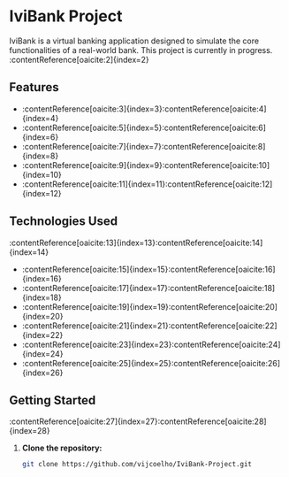 # IviBank Project

IviBank is a virtual banking application designed to simulate the core functionalities of a real-world bank. This project is currently in progress.&#8203;:contentReference[oaicite:2]{index=2}

## Features

- :contentReference[oaicite:3]{index=3}&#8203;:contentReference[oaicite:4]{index=4}
- :contentReference[oaicite:5]{index=5}&#8203;:contentReference[oaicite:6]{index=6}
- :contentReference[oaicite:7]{index=7}&#8203;:contentReference[oaicite:8]{index=8}
- :contentReference[oaicite:9]{index=9}&#8203;:contentReference[oaicite:10]{index=10}
- :contentReference[oaicite:11]{index=11}&#8203;:contentReference[oaicite:12]{index=12}

## Technologies Used

:contentReference[oaicite:13]{index=13}&#8203;:contentReference[oaicite:14]{index=14}

- :contentReference[oaicite:15]{index=15}&#8203;:contentReference[oaicite:16]{index=16}
- :contentReference[oaicite:17]{index=17}&#8203;:contentReference[oaicite:18]{index=18}
- :contentReference[oaicite:19]{index=19}&#8203;:contentReference[oaicite:20]{index=20}
- :contentReference[oaicite:21]{index=21}&#8203;:contentReference[oaicite:22]{index=22}
- :contentReference[oaicite:23]{index=23}&#8203;:contentReference[oaicite:24]{index=24}
- :contentReference[oaicite:25]{index=25}&#8203;:contentReference[oaicite:26]{index=26}

## Getting Started

:contentReference[oaicite:27]{index=27}&#8203;:contentReference[oaicite:28]{index=28}

1. **Clone the repository:**

   ```bash
   git clone https://github.com/vijcoelho/IviBank-Project.git


